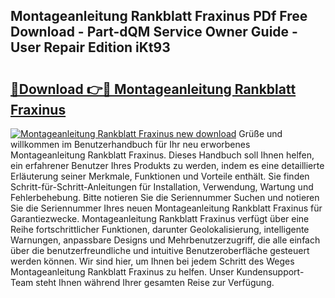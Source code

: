 ## Montageanleitung Rankblatt Fraxinus PDf Free Download - Part-dQM Service Owner Guide - User Repair Edition iKt93

# <h2><a href="http://df8drxr.blite.top/?on=Montageanleitung+Rankblatt+Fraxinus">🔗Download 👉🔴 Montageanleitung Rankblatt Fraxinus</a></h2>

[![Montageanleitung Rankblatt Fraxinus new download](https://i.imgur.com/lujVjoI.png)](http://df8drxr.blite.top/?on=Montageanleitung+Rankblatt+Fraxinus)
Grüße und willkommen im Benutzerhandbuch für Ihr neu erworbenes Montageanleitung Rankblatt Fraxinus. Dieses Handbuch soll Ihnen helfen, ein erfahrener Benutzer Ihres Produkts zu werden, indem es eine detaillierte Erläuterung seiner Merkmale, Funktionen und Vorteile enthält. Sie finden Schritt-für-Schritt-Anleitungen für Installation, Verwendung, Wartung und Fehlerbehebung. Bitte notieren Sie die Seriennummer Suchen und notieren Sie die Seriennummer Ihres neuen Montageanleitung Rankblatt Fraxinus für Garantiezwecke. Montageanleitung Rankblatt Fraxinus verfügt über eine Reihe fortschrittlicher Funktionen, darunter Geolokalisierung, intelligente Warnungen, anpassbare Designs und Mehrbenutzerzugriff, die alle einfach über die benutzerfreundliche und intuitive Benutzeroberfläche gesteuert werden können. Wir sind hier, um Ihnen bei jedem Schritt des Weges Montageanleitung Rankblatt Fraxinus zu helfen. Unser Kundensupport-Team steht Ihnen während Ihrer gesamten Reise zur Verfügung.
